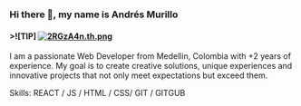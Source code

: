 ### Hi there 👋, my name is Andrés Murillo
#### >![TIP] [![2RGzA4n.th.png](https://iili.io/2RGzA4n.th.png)](https://freeimage.host/i/2RGzA4n)

I am a passionate Web Developer from Medellin, Colombia with +2 years of experience. My goal is to create creative solutions, unique experiences and innovative projects that not only meet expectations but exceed them.

Skills:  REACT / JS / HTML / CSS/ GIT / GITGUB









